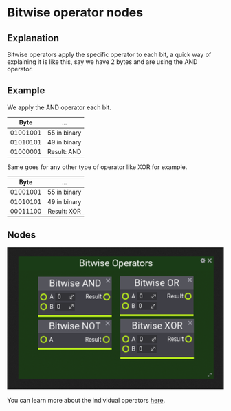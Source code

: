 # Bitwise operator nodes

## Explanation
Bitwise operators apply the specific operator to each bit, a quick way of explaining it is like this, say we have 2 bytes and are using the AND operator.

## Example

We apply the AND operator each bit.

|      Byte      |      ...     |
| :------------: | :----------: |
|  01001001      | 55 in binary |
|  01010101      | 49 in binary |
|  01000001      | Result: AND  |

Same goes for any other type of operator like XOR for example.

|      Byte      |      ...     |
| :------------: | :----------: |
|  01001001      | 55 in binary |
|  01010101      | 49 in binary |
|  00011100      | Result: XOR  |

## Nodes

![bitwise](..\media\nodes\bitwise-nodes.png)

You can learn more about the individual operators [here](https://thinkinbinary.blogspot.com/2014/11/bitwise-operators-and-conclusion-of.html).
